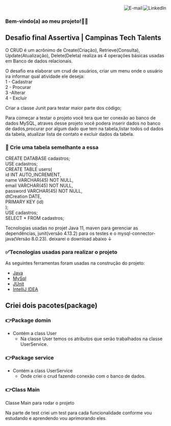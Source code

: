 
<a href="https://www.linkedin.com/in/p%C3%A2mela-costa-177bb41b3/">
<img align="right" alt="LinkedIn" src="https://img.shields.io/badge/-Pamela%20Costa-blue"/>
</a>

<a href="mailto:pameladapalmacosta.dev@gmail.com">
<img align="right" alt="E-mail" src="https://img.shields.io/badge/Email-red"/>
</a>

<br/>

### Bem-vindo(a) ao meu projeto!👋🏽

## Desafio final Assertiva | Campinas Tech Talents

O CRUD é um acrônimo de Create(Criação), Retrieve(Consulta), Update(Atualização), Delete(Deleta) realiza as 4 operações básicas usadas em Banco de dados relacionais.

O desafio era elaborar um crud de usuários, criar um menu onde o usuário ira informar qual atividade ele deseja: <br>
1 - Cadastrar <br>
2 - Procurar <br>
3 -Alterar <br>
4 - Excluir  <br> 

Criar a classe Junit para testar maior parte dos código;

Para começar a testar o projeto você tera que ter conexão ao banco de dados MySQL, atraves desse projeto você podera inserir dados no banco de dados,procurar por algum
dado que tem na tabela,listar todos od dados da tabela, atualizar lista de contato e excluir dados da tabela.

###  📑 Crie uma tabela semelhante a essa

CREATE DATABASE cadastros; <br>
USE cadastros; <br>
CREATE TABLE users( <br>
id INT AUTO_INCREMENT, <br>
name VARCHAR(45) NOT NULL, <br>
email VARCHAR(45) NOT NULL, <br>
password VARCHAR(45) NOT NULL, <br>
dtCreation DATE, <br>
PRIMARY KEY (id) <br>
); <br>
USE cadastros; <br>
SELECT * FROM cadastros;


Tecnologias usadas no projet Java 11, maven para gerenciar as dependências, junit(versão 4.13.2) para os testes e o mysql-connector-java(Versão 8.0.23). 
deixarei o download abaixo ↓

###  ✅Tecnologias usadas para realizar o projeto
As seguintes ferramentas foram usadas na construção do projeto:

- [Java](https://www.java.com/pt-BR/)
- [MySql](https://dev.mysql.com/downloads/)
- [JUnit](https://junit.org/junit5/)
- [IntelliJ IDEA](https://www.jetbrains.com/pt-br/idea/download/)   


## Criei dois pacotes(package) 
### 👉Package domin
- Contém a class User
    - Na classe User temos os atributos que serão trabalhados na classe UserService.
    
### 👉Package service
- Contém a class UserService
    - Onde criei o crud fazendo conexão com o banco de dados.

### 👉Class Main
Classe Main para rodar o projeto

Na parte de test criei um test para cada funcionalidade conforme vou estudando e aprendendo vou aprimorando eles.






